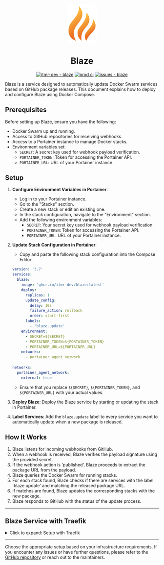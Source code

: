 <p align="center"><a href="#" target="_blank" rel="noopener noreferrer"><img width="100" src="assets/blaze.png" alt="blaze logo"></a></p>

<h1 align="center">Blaze</h1>

<p align="center">
<a href="https://github.com/itmr-dev/blaze" title="Go to GitHub repo"><img src="https://img.shields.io/static/v1?label=itmr-dev&amp;message=blaze&amp;color=blue&amp;logo=github" alt="itmr-dev - blaze"></a>
<a href="https://github.com/itmr-dev/blaze/actions?query=workflow:&quot;prod+ci&quot;"><img src="https://github.com/itmr-dev/blaze/workflows/prod%20ci/badge.svg" alt="prod ci"></a>
<a href="https://github.com/itmr-dev/blaze/issues"><img src="https://img.shields.io/github/issues/itmr-dev/blaze" alt="issues - blaze"></a>
</p>

Blaze is a service designed to automatically update Docker Swarm services based on GitHub package releases. This document explains how to deploy and configure Blaze using Docker Compose.

## Prerequisites

Before setting up Blaze, ensure you have the following:

- Docker Swarm up and running.
- Access to GitHub repositories for receiving webhooks.
- Access to a Portainer instance to manage Docker stacks.
- Environment variables set:
  - `SECRET`: A secret key used for webhook payload verification.
  - `PORTAINER_TOKEN`: Token for accessing the Portainer API.
  - `PORTAINER_URL`: URL of your Portainer instance.

## Setup

1. **Configure Environment Variables in Portainer**:

   - Log in to your Portainer instance.
   - Go to the "Stacks" section.
   - Create a new stack or edit an existing one.
   - In the stack configuration, navigate to the "Environment" section.
   - Add the following environment variables:
     - `SECRET`: Your secret key used for webhook payload verification.
     - `PORTAINER_TOKEN`: Token for accessing the Portainer API.
     - `PORTAINER_URL`: URL of your Portainer instance.

2. **Update Stack Configuration in Portainer**:

   - Copy and paste the following stack configuration into the Compose Editor:

   ```yaml
   version: '3.7'
   services:
     blaze:
       image: 'ghcr.io/itmr-dev/blaze:latest'
       deploy:
         replicas: 1
         update_config:
           delay: 10s
           failure_action: rollback
           order: start-first
         labels:
           - 'blaze.update'
       environment:
         - SECRET=${SECRET}
         - PORTAINER_TOKEN=${PORTAINER_TOKEN}
         - PORTAINER_URL=${PORTAINER_URL}
       networks:
         - portainer_agent_network

   networks:
     portainer_agent_network:
       external: true
   ```

   - Ensure that you replace `${SECRET}`, `${PORTAINER_TOKEN}`, and `${PORTAINER_URL}` with your actual values.

3. **Deploy Blaze**: Deploy the Blaze service by starting or updating the stack in Portainer.

4. **Label Services**: Add the `blaze.update` label to every service you want to automatically update when a new package is released.

## How It Works

1. Blaze listens for incoming webhooks from GitHub.
2. When a webhook is received, Blaze verifies the payload signature using the provided secret.
3. If the webhook action is 'published', Blaze proceeds to extract the package URL from the payload.
4. Blaze queries the Docker Swarm for running stacks.
5. For each stack found, Blaze checks if there are services with the label 'blaze.update' and matching the released package URL.
6. If matches are found, Blaze updates the corresponding stacks with the new package.
7. Blaze responds to GitHub with the status of the update process.

---

## Blaze Service with Traefik

<details>
<summary>Click to expand: Setup with Traefik</summary>

---

### Setup with Traefik

Extend your Docker Compose file to include Traefik configuration for routing and SSL termination:

```yaml
version: '3.7'
services:
  hooks:
    image: 'ghcr.io/itmr-dev/blaze:latest'
    deploy:
      replicas: 1
      update_config:
        delay: 10s
        failure_action: rollback
        order: start-first
      labels:
        - 'traefik.enable=true'
        - 'traefik.http.routers.blaze.rule=Host(`blaze.example.com`)'
        - 'traefik.http.routers.blaze.entrypoints=https'
        - 'traefik.http.routers.blaze.tls=true'
        - 'traefik.http.services.blaze.loadbalancer.server.port=80'
        - 'blaze.update'
    environment:
      - SECRET=${SECRET}
      - PORTAINER_TOKEN=${PORTAINER_TOKEN}
      - PORTAINER_URL=${PORTAINER_URL}
    networks:
      - proxy
      - portainer_agent_network

networks:
  proxy:
    external: true
  portainer_agent_network:
    external: true
```

Replace `blaze.example.com` with your desired domain name for accessing Blaze. Ensure that Traefik is properly configured to handle HTTPS requests and route them to the Blaze service.

---

</details>

---

Choose the appropriate setup based on your infrastructure requirements. If you encounter any issues or have further questions, please refer to the [GitHub repository](https://github.com/itmr-dev/blaze) or reach out to the maintainers.
